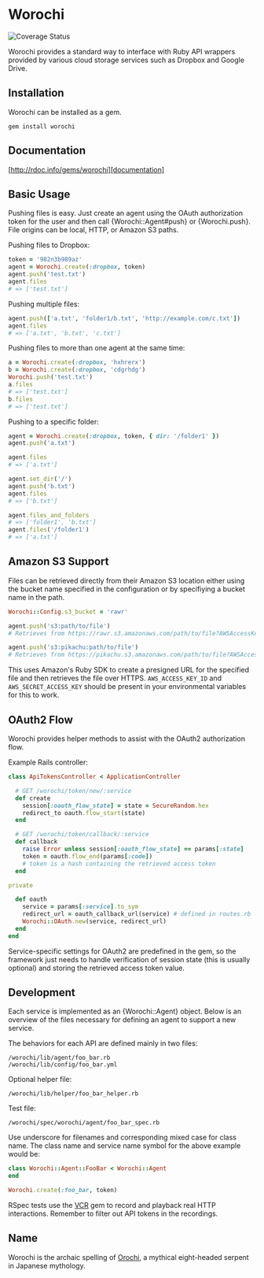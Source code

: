 # Worochi

![Coverage Status](https://coveralls.io/repos/Pixelapse/worochi/badge.png?branch=master)

Worochi provides a standard way to interface with Ruby API wrappers provided
by various cloud storage services such as Dropbox and Google Drive.

## Installation

Worochi can be installed as a gem.

    gem install worochi

## Documentation

[http://rdoc.info/gems/worochi][documentation]

[documentation]: http://rdoc.info/gems/worochi

## Basic Usage

Pushing files is easy. Just create an agent using the OAuth authorization
token for the user and then call {Worochi::Agent#push} or {Worochi.push}. File
origins can be local, HTTP, or Amazon S3 paths.

Pushing files to Dropbox:

```ruby
token = '982n3b989az'
agent = Worochi.create(:dropbox, token)
agent.push('test.txt')
agent.files
# => ['test.txt']
```

Pushing multiple files:

```ruby
agent.push(['a.txt', 'folder1/b.txt', 'http://example.com/c.txt'])
agent.files
# => ['a.txt', 'b.txt', 'c.txt']
```

Pushing files to more than one agent at the same time:

```ruby
a = Worochi.create(:dropbox, 'hxhrerx')
b = Worochi.create(:dropbox, 'cdgrhdg')
Worochi.push('test.txt')
a.files
# => ['test.txt']
b.files
# => ['test.txt']
```

Pushing to a specific folder:

```ruby
agent = Worochi.create(:dropbox, token, { dir: '/folder1' })
agent.push('a.txt')

agent.files
# => ['a.txt']

agent.set_dir('/')
agent.push('b.txt')
agent.files
# => ['b.txt']

agent.files_and_folders
# => ['folder1', 'b.txt']
agent.files('/folder1')
# => ['a.txt']
```

## Amazon S3 Support

Files can be retrieved directly from their Amazon S3 location either using the
bucket name specified in the configuration or by specifiying a bucket name in
the path.

```ruby
Worochi::Config.s3_bucket = 'rawr'

agent.push('s3:path/to/file')
# Retrieves from https://rawr.s3.amazonaws.com/path/to/file?AWSAccessKeyId=...

agent.push('s3:pikachu:path/to/file')
# Retrieves from https://pikachu.s3.amazonaws.com/path/to/file?AWSAccessKeyId=...
```

This uses Amazon's Ruby SDK to create a presigned URL for the specified file
and then retrieves the file over HTTPS. `AWS_ACCESS_KEY_ID` and
`AWS_SECRET_ACCESS_KEY` should be present in your environmental variables for
this to work.

## OAuth2 Flow

Worochi provides helper methods to assist with the OAuth2 authorization flow.

Example Rails controller:

```ruby
class ApiTokensController < ApplicationController

  # GET /worochi/token/new/:service
  def create
    session[:oauth_flow_state] = state = SecureRandom.hex
    redirect_to oauth.flow_start(state)
  end

  # GET /worochi/token/callback/:service
  def callback
    raise Error unless session[:oauth_flow_state] == params[:state]
    token = oauth.flow_end(params[:code])
    # token is a hash containing the retrieved access token
  end

private

  def oauth
    service = params[:service].to_sym
    redirect_url = oauth_callback_url(service) # defined in routes.rb
    Worochi::OAuth.new(service, redirect_url)
  end
end
```

Service-specific settings for OAuth2 are predefined in the gem, so the
framework just needs to handle verification of session state (this is usually
optional) and storing the retrieved access token value.

## Development

Each service is implemented as an {Worochi::Agent} object. Below is an
overview of the files necessary for defining an agent to support a new
service.

The behaviors for each API are defined mainly in two files:

    /worochi/lib/agent/foo_bar.rb
    /worochi/lib/config/foo_bar.yml

Optional helper file:

    /worochi/lib/helper/foo_bar_helper.rb

Test file:

    /worochi/spec/worochi/agent/foo_bar_spec.rb

Use underscore for filenames and corresponding mixed case for class name. The
class name and service name symbol for the above example would be:

```ruby
class Worochi::Agent::FooBar < Worochi::Agent
end

Worochi.create(:foo_bar, token)
```

RSpec tests use the [VCR](https://github.com/vcr/vcr) gem to record and
playback real HTTP interactions. Remember to filter out API tokens in the
recordings.

## Name

Worochi is the archaic spelling of
[Orochi](http://en.wikipedia.org/wiki/Yamata_no_Orochi), a mythical
eight-headed serpent in Japanese mythology.

